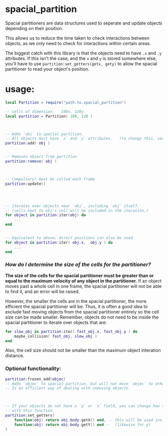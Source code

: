 
# spacial_partition
Spacial partitioners are data structures used to seperate and update objects depending on their position.

This allows us to reduce the time taken to check interactions between objects, as we only need to check for interactions within certain areas.

The biggest catch with this library is that the objects need to have `.x` and `.y` attributes. If this isn't the case, and the `x` and `y` is stored somewhere else, you'll have to use `partition:set_getters(getx, gety)` to allow the spacial partitioner to read your object's position.


# usage:

```lua
local Partition = require("path.to.spacial_partition")

-- cells of dimension:   100x, 120y.
local partition = Partition( 100, 120 )



-- Adds `obj` to spacial partition.
-- All objects must have `x` and `y` attributes.   (to change this, see below.)
partition:add( obj )


-- Removes object from partition
partition:remove( obj )



-- Compulsory! must be called each frame
partition:update()




-- iterates over objects near `obj`, including `obj` itself.
-- (cells next to obj's cell will be included in the iteration.)
for object in partition:iter(obj) do
    ...
end


-- Equivalent to above; direct positions can also be used
for object in partition:iter( obj.x,  obj.y ) do
    ...
end
```


### *How do I determine the size of the cells for the partitioner?*
**The size of the cells for the spacial partitioner must be greater than or equal to the maximum velocity of any object in the partitioner.**
If an object moves past a whole cell in one frame, the spacial partitioner will not be able to find it, and an error will be raised.

However, the smaller the cells are in the spacial partitioner, the more efficient the spacial partitioner will be.
Thus, it is often a good idea to exclude fast moving objects from the spacial partitioner entirely so the cell size can be made smaller.
Remember, objects do not need to be inside the spacial partitioner to iterate over objects that are:
```lua
for slow_obj in partition:iter( fast_obj.x, fast_obj.y ) do
    maybe_collision( fast_obj, slow_obj )
end
```

Also, the cell size should not be smaller than the maximum object interation distance.



### Optional functionality:


```lua
partition:frozen_add(objec)
-- Adds `objec` to spacial partition, but will not move `objec` to other cells.
-- Is an efficient way of dealing with unmoving objects.



-- If your objects do not have a `y` or `x` field, you can change how the spacial partitioner gets the positions
-- with this function.
partition:set_getters(
    function(obj) return obj.body.getX() end, -- this will be used instead of `obj.x` now.
    function(obj) return obj.body.getY() end --  (likewise for y)
)

```

